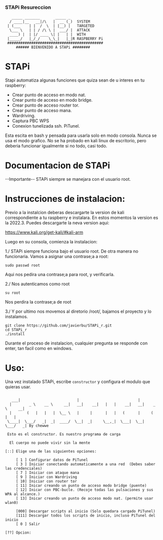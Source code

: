 

### STAPi Resureccion
```
   _____ _______       _____ _ 
  / ____|__   __|/\   |  __ (_)  SYSTEM
 | (___    | |  /  \  | |__) |   TARGETED
  \___ \   | | / /\ \ |  ___/ |  ATTACK
  ____) |  | |/ ____ \| |   | |  WITH
 |_____/   |_/_/    \_\_|   |_|R RASPBERRY Pi
 ############################################
     ###### BIENVENIDO A STAPi ########    
```

STAPi
==========


Stapi automatiza algunas funciones que quiza sean de u interes en tu raspberry:

- Crear punto de acceso en modo nat.
- Crear punto de acceso en modo bridge.
- Crear punto de acceso router tor.
- Crear punto de acceso mana.
- Wardriving.
- Captura PBC WPS
- Conexion tunelizada ssh. PiTunel.

Esta escita en bash y pensada para usarla solo en modo consola. Nunca se usa el modo grafico.
No se ha probado en kali linux de escritorio, pero deberia funcionar igualmente si no todo, casi todo.


Documentacion de STAPi
======================
--Importante--
STAPi siempre se manejara con el usuario root.

Instrucciones de instalacion:
==============================
Previo a la instalcion deberas descargarte la version de kali correspondiente a tu raspberry e instalara. 
En estos momentos la version es la 2022.3. Puedes descargarte la neva version aqui:

https://www.kali.org/get-kali/#kali-arm

Luego en su consola, comienza la instalacion:

1./ STAPi siempre funciona bajo el usuario root. De otra manera no funcionaria. Vamos a asignar una contrase;a a root:
```
sudo passwd root
```
Aqui nos pedira una contrase;a para root, y verificarla.

2./ Nos autenticamos como root
```
su root
```
Nos perdira la contrase;a de root

3./ Y por ultimo nos movemos al diretorio /root/, bajamos el proyecto y lo instalamos.
```
git clone https://github.com/javierbu/STAPi_r.git
cd STAPi_r
./install
```

Durante el proceso de instalacion, cualquier pregunta se responde con enter, tan facil como en windows.

Uso:
====

Una vez instalado STAPi, escribe  ``` constructor ``` y configura el modulo que quieras usar.
```

   ___|                          |                           |                  
  |        _ \    __ \     __|   __|    __|   |   |    __|   __|    _ \     __| 
  |       (   |   |   |  \__ \   |     |      |   |   (      |     (   |   |    
 \____|  \___/   _|  _|  ____/  \__|  _|     \__,_|  \___|  \__|  \___/   _| By chewwe    

 Esto es el constructor. Es nuestro programa de carga 

  El cuerpo no puede vivir sin la mente

[::] Elige una de las siguientes opciones:

     [ 1 ] Configurar datos de PiTunel
     [ 3 ] Iniciar conectando automaticamente a una red  (Debes saber las credenciales)
     [ 7 ] Iniciar con ataque mana
     [ 9 ] Iniciar con Wardriving
     [ 10] Iniciar con router tor
     [ 11] Inicar creando un punto de acceso modo bridge (puente)
     [ 12] Inicar con PBC-bucle. (Recoje todas las pulsaciones y sus WPA al alcance.)
     [ 13] Inicar creando un punto de acceso modo nat. (permite usar wlan0)

     [000] Descargar scripts al inicio (Solo quedara cargado PiTunel)
     [111] Descargar todos los scripts de inicio, incluso PiTunel del inicio
     [ 0 ] Salir

[??] Opcion: 
```
